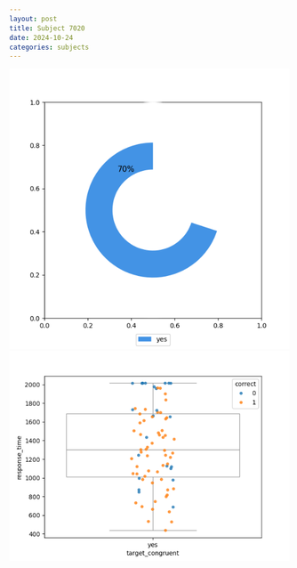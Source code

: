 ```yaml
---
layout: post
title: Subject 7020
date: 2024-10-24
categories: subjects
---
```


![](data/7020/run-13/7020_accuracy_target_congruence.png)
![](data/7020/run-13/7020_rt_congruence.png)
